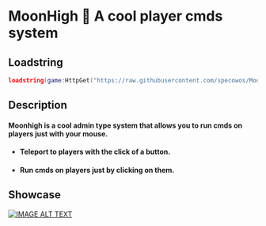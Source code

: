 # MoonHigh 🌙 A cool player cmds system 
## Loadstring
```lua
loadstring(game:HttpGet("https://raw.githubusercontent.com/specowos/MoonHigh/main/Main.lua"))()
```

## Description
#### Moonhigh is a cool admin type system that allows you to run cmds on players just with your mouse.
- #### Teleport to players with the click of a button.
- #### Run cmds on players just by clicking on them.

## Showcase
[![IMAGE ALT TEXT](https://raw.githubusercontent.com/specowos/MoonHigh/main/Media/previewthumbnail.png)](https://www.youtube.com/watch?v=JDD3YX_w7tg "Preview")
